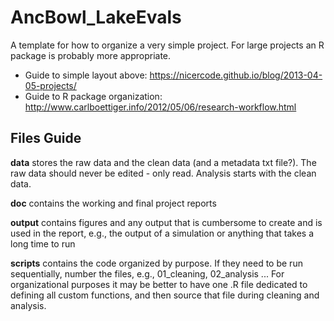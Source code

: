 # AncBowl_LakeEvals

A template for how to organize a very simple project. For large projects an R package is probably more appropriate.

* Guide to simple layout above: https://nicercode.github.io/blog/2013-04-05-projects/
* Guide to R package organization: http://www.carlboettiger.info/2012/05/06/research-workflow.html



## Files Guide

__data__ stores the raw data and the clean data (and a metadata txt file?). The raw data should never be edited - only read. Analysis starts with the clean data.

__doc__ contains the working and final project reports

__output__ contains figures and any output that is cumbersome to create and is used in the report, e.g., the output of a simulation or anything that takes a long time to run

__scripts__ contains the code organized by purpose. If they need to be run sequentially, number the files, e.g., 01_cleaning, 02_analysis ... For organizational purposes it may be better to have one .R file dedicated to defining all custom functions, and then source that file during cleaning and analysis.

